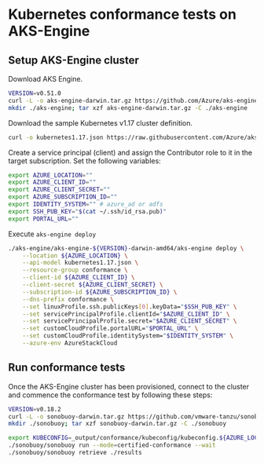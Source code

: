 # Kubernetes conformance tests on AKS-Engine

## Setup AKS-Engine cluster

Download AKS Engine.

```bash
VERSION=v0.51.0
curl -L -o aks-engine-darwin.tar.gz https://github.com/Azure/aks-engine/releases/download/${VERSION}/aks-engine-${VERSION}-darwin-amd64.tar.gz
mkdir ./aks-engine; tar xzf aks-engine-darwin.tar.gz -C ./aks-engine
```

Download the sample Kubernetes v1.17 cluster definition.

```bash
curl -o kubernetes1.17.json https://raw.githubusercontent.com/Azure/aks-engine/master/examples/azure-stack/conformance/kubernetes1.17.json
```

Create a service principal (client) and assign the Contributor role to it in the target subscription. Set the following variables:

```bash
export AZURE_LOCATION=""
export AZURE_CLIENT_ID=""
export AZURE_CLIENT_SECRET=""
export AZURE_SUBSCRIPTION_ID=""
export IDENTITY_SYSTEM="" # azure_ad or adfs
export SSH_PUB_KEY="$(cat ~/.ssh/id_rsa.pub)"
export PORTAL_URL=""
```

Execute `aks-engine deploy`

```bash
./aks-engine/aks-engine-${VERSION}-darwin-amd64/aks-engine deploy \
    --location ${AZURE_LOCATION} \
    --api-model kubernetes1.17.json \
    --resource-group conformance \
    --client-id ${AZURE_CLIENT_ID} \
    --client-secret ${AZURE_CLIENT_SECRET} \
    --subscription-id ${AZURE_SUBSCRIPTION_ID} \
    --dns-prefix conformance \
    --set linuxProfile.ssh.publicKeys[0].keyData="$SSH_PUB_KEY" \
    --set servicePrincipalProfile.clientId="$AZURE_CLIENT_ID" \
    --set servicePrincipalProfile.secret="$AZURE_CLIENT_SECRET" \
    --set customCloudProfile.portalURL="$PORTAL_URL" \
    --set customCloudProfile.identitySystem="$IDENTITY_SYSTEM" \
    --azure-env AzureStackCloud
```

## Run conformance tests

Once the AKS-Engine cluster has been provisioned, connect to the cluster and commence the conformance test by following these steps:

```bash
VERSION=v0.18.2
curl -L -o sonobuoy-darwin.tar.gz https://github.com/vmware-tanzu/sonobuoy/releases/download/v${VERSION}/sonobuoy_${VERSION}_darwin_amd64.tar.gz
mkdir ./sonobuoy; tar xzf sonobuoy-darwin.tar.gz -C ./sonobuoy

export KUBECONFIG=_output/conformance/kubeconfig/kubeconfig.${AZURE_LOCATION}.json
./sonobuoy/sonobuoy run --mode=certified-conformance --wait
./sonobuoy/sonobuoy retrieve ./results
```
